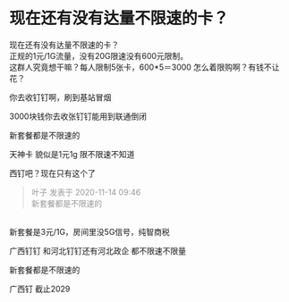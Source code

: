 # 现在还有没有达量不限速的卡？


现在还有没有达量不限速的卡？<br />
正规的1元/1G流量，没有20G限速没有600元限制。<br />
这群人究竟想干嘛？每人限制5张卡，600*5＝3000 怎么着限购啊？有钱不让花？

你去收钉钉啊，刷到基站冒烟<img src="static/image/smiley/default/lol.gif" smilieid="12" border="0" alt="" />

3000块钱你去收张钉钉能用到联通倒闭

新套餐都是不限速的

天神卡 貌似是1元1g 限不限速不知道

西钉吧？现在只有这个了

<div class="quote"><blockquote><font color="#999999">叶子 发表于 2020-11-14 09:46</font><br />
<font color="#999999">新套餐都是不限速的</font></blockquote></div><br />
新套餐是3元/1G，房间里没5G信号，纯智商税

广西钉钉 和河北钉钉还有河北政企 都不限速不限量

新套餐都是不限速的&nbsp;&nbsp;

广西钉 截止2029
